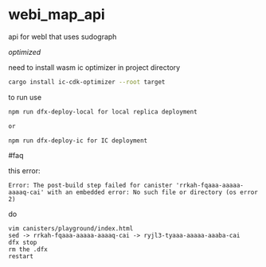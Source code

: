 # webi_map_api
api for webI that uses sudograph


*optimized*

need to install wasm ic optimizer in project directory



```bash
cargo install ic-cdk-optimizer --root target
```


to run use 

```bash
npm run dfx-deploy-local for local replica deployment

or

npm run dfx-deploy-ic for IC deployment
```



#faq

this error:
```
Error: The post-build step failed for canister 'rrkah-fqaaa-aaaaa-aaaaq-cai' with an embedded error: No such file or directory (os error 2)
```
do
```
vim canisters/playground/index.html
sed -> rrkah-fqaaa-aaaaa-aaaaq-cai -> ryjl3-tyaaa-aaaaa-aaaba-cai
dfx stop
rm the .dfx
restart
```
